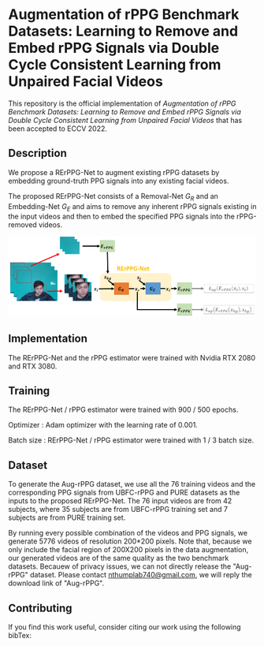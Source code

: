 # Augmentation of rPPG Benchmark Datasets: Learning to Remove and Embed rPPG Signals via Double Cycle Consistent Learning from Unpaired Facial Videos

This repository is the official implementation of *Augmentation of rPPG Benchmark Datasets: Learning to Remove and Embed rPPG Signals via Double Cycle Consistent Learning from Unpaired Facial Videos* that has been accepted to ECCV 2022.

## Description

We propose a RErPPG-Net to augment existing rPPG datasets by embedding ground-truth PPG signals into any existing facial videos.

The proposed RErPPG-Net consists of a Removal-Net $G_{R}$ and an Embedding-Net $G_{E}$ and aims to remove any inherent rPPG signals existing in the input videos and then to embed the specified PPG signals into the rPPG-removed videos.

<img src="pipeline.PNG" width="800">

## Implementation

The RErPPG-Net and the rPPG estimator were trained with Nvidia RTX 2080 and RTX 3080.

## Training

The RErPPG-Net / rPPG estimator were trained with 900 / 500 epochs.

Optimizer : Adam optimizer with the learning rate of 0.001.

Batch size : RErPPG-Net / rPPG estimator were trained with 1 / 3 batch size.

## Dataset

To generate the Aug-rPPG dataset, we use all the 76 training videos and the corresponding PPG signals from UBFC-rPPG and PURE datasets as the inputs to the proposed RErPPG-Net. 
The 76 input videos are from 42 subjects, where 35 subjects are from UBFC-rPPG training set and 7 subjects are from PURE training set.

By running every possible combination of the videos and PPG signals, we generate 5776 videos of resolution 200*200 pixels. Note that, because we only include the facial region of 200X200 pixels in the data augmentation, our generated videos are of the same quality as the two benchmark datasets.
Becauew of privacy issues, we can not directly release the "Aug-rPPG" dataset. 
Please contact nthumplab740@gmail.com, we will reply the download link of "Aug-rPPG".

## Contributing

If you find this work useful, consider citing our work using the following bibTex:
